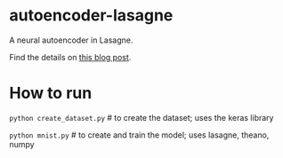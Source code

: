 # autoencoder-lasagne
A neural autoencoder in Lasagne.

Find the details on [this blog post](http://goelhardik.github.io/2016/06/04/mnist-autoencoder/).

# How to run
`python create_dataset.py`		# to create the dataset; uses the keras library

`python mnist.py`				# to create and train the model; uses lasagne, theano, numpy
